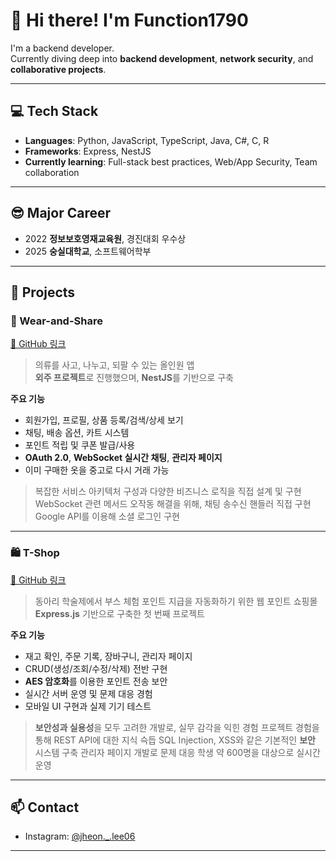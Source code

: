 # 👋 Hi there! I'm Function1790

I'm a backend developer.  
Currently diving deep into **backend development**, **network security**, and **collaborative projects**.

---

## 💻 Tech Stack

- **Languages**: Python, JavaScript, TypeScript, Java, C#, C, R  
- **Frameworks**: Express, NestJS  
- **Currently learning**: Full-stack best practices, Web/App Security, Team collaboration

---

## 😎 Major Career
- 2022
  **정보보호영재교육원**, 경진대회 우수상
- 2025
  **숭실대학교**, 소프트웨어학부

---

## 🚀 Projects

### 🧥 Wear-and-Share  
[🔗 GitHub 링크](https://github.com/Function1790/Wear-and-Share)

> 의류를 사고, 나누고, 되팔 수 있는 올인원 앱  
> **외주 프로젝트**로 진행했으며, **NestJS**를 기반으로 구축

**주요 기능**
- 회원가입, 프로필, 상품 등록/검색/상세 보기
- 채팅, 배송 옵션, 카트 시스템
- 포인트 적립 및 쿠폰 발급/사용
- **OAuth 2.0**, **WebSocket 실시간 채팅**, **관리자 페이지**
- 이미 구매한 옷을 중고로 다시 거래 가능

> 복잡한 서비스 아키텍처 구성과 다양한 비즈니스 로직을 직접 설계 및 구현
> WebSocket 관련 메서드 오작동 해결을 위해, 채팅 송수신 핸들러 직접 구현
> Google API를 이용해 소셜 로그인 구현

---

### 🛍️ T-Shop  
[🔗 GitHub 링크](https://github.com/Function1790/T-Shop)

> 동아리 학술제에서 부스 체험 포인트 지급을 자동화하기 위한 웹 포인트 쇼핑몰  
> **Express.js** 기반으로 구축한 첫 번째 프로젝트

**주요 기능**
- 재고 확인, 주문 기록, 장바구니, 관리자 페이지
- CRUD(생성/조회/수정/삭제) 전반 구현
- **AES 암호화**를 이용한 포인트 전송 보안
- 실시간 서버 운영 및 문제 대응 경험
- 모바일 UI 구현과 실제 기기 테스트

> **보안성과 실용성**을 모두 고려한 개발로, 실무 감각을 익힌 경험
> 프로젝트 경험을 통해 REST API에 대한 지식 슥듭
> SQL Injection, XSS와 같은 기본적인 **보안** 시스템 구축
> 관리자 페이지 개발로 문제 대응
> 학생 약 600명을 대상으로 실시간 운영

---

## 📫 Contact

- Instagram: [@jheon._.lee06](https://instagram.com/jheon._.lee06)

---
